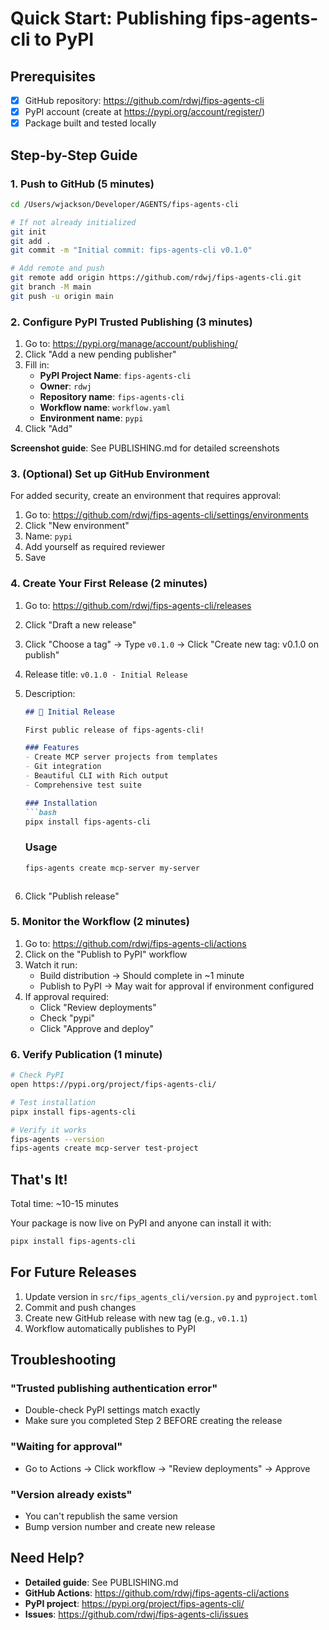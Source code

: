 # Quick Start: Publishing fips-agents-cli to PyPI

## Prerequisites
- [x] GitHub repository: https://github.com/rdwj/fips-agents-cli
- [x] PyPI account (create at https://pypi.org/account/register/)
- [x] Package built and tested locally

## Step-by-Step Guide

### 1. Push to GitHub (5 minutes)

```bash
cd /Users/wjackson/Developer/AGENTS/fips-agents-cli

# If not already initialized
git init
git add .
git commit -m "Initial commit: fips-agents-cli v0.1.0"

# Add remote and push
git remote add origin https://github.com/rdwj/fips-agents-cli.git
git branch -M main
git push -u origin main
```

### 2. Configure PyPI Trusted Publishing (3 minutes)

1. Go to: https://pypi.org/manage/account/publishing/
2. Click "Add a new pending publisher"
3. Fill in:
   - **PyPI Project Name**: `fips-agents-cli`
   - **Owner**: `rdwj`
   - **Repository name**: `fips-agents-cli`
   - **Workflow name**: `workflow.yaml`
   - **Environment name**: `pypi`
4. Click "Add"

**Screenshot guide**: See PUBLISHING.md for detailed screenshots

### 3. (Optional) Set up GitHub Environment

For added security, create an environment that requires approval:

1. Go to: https://github.com/rdwj/fips-agents-cli/settings/environments
2. Click "New environment"
3. Name: `pypi`
4. Add yourself as required reviewer
5. Save

### 4. Create Your First Release (2 minutes)

1. Go to: https://github.com/rdwj/fips-agents-cli/releases
2. Click "Draft a new release"
3. Click "Choose a tag" → Type `v0.1.0` → Click "Create new tag: v0.1.0 on publish"
4. Release title: `v0.1.0 - Initial Release`
5. Description:
   ```markdown
   ## 🎉 Initial Release

   First public release of fips-agents-cli!

   ### Features
   - Create MCP server projects from templates
   - Git integration
   - Beautiful CLI with Rich output
   - Comprehensive test suite

   ### Installation
   ```bash
   pipx install fips-agents-cli
   ```

   ### Usage
   ```bash
   fips-agents create mcp-server my-server
   ```
   ```
6. Click "Publish release"

### 5. Monitor the Workflow (2 minutes)

1. Go to: https://github.com/rdwj/fips-agents-cli/actions
2. Click on the "Publish to PyPI" workflow
3. Watch it run:
   - Build distribution → Should complete in ~1 minute
   - Publish to PyPI → May wait for approval if environment configured
4. If approval required:
   - Click "Review deployments"
   - Check "pypi"
   - Click "Approve and deploy"

### 6. Verify Publication (1 minute)

```bash
# Check PyPI
open https://pypi.org/project/fips-agents-cli/

# Test installation
pipx install fips-agents-cli

# Verify it works
fips-agents --version
fips-agents create mcp-server test-project
```

## That's It!

Total time: ~10-15 minutes

Your package is now live on PyPI and anyone can install it with:
```bash
pipx install fips-agents-cli
```

## For Future Releases

1. Update version in `src/fips_agents_cli/version.py` and `pyproject.toml`
2. Commit and push changes
3. Create new GitHub release with new tag (e.g., `v0.1.1`)
4. Workflow automatically publishes to PyPI

## Troubleshooting

### "Trusted publishing authentication error"
- Double-check PyPI settings match exactly
- Make sure you completed Step 2 BEFORE creating the release

### "Waiting for approval"
- Go to Actions → Click workflow → "Review deployments" → Approve

### "Version already exists"
- You can't republish the same version
- Bump version number and create new release

## Need Help?

- **Detailed guide**: See PUBLISHING.md
- **GitHub Actions**: https://github.com/rdwj/fips-agents-cli/actions
- **PyPI project**: https://pypi.org/project/fips-agents-cli/
- **Issues**: https://github.com/rdwj/fips-agents-cli/issues
